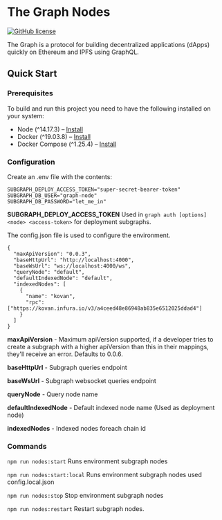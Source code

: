 # The Graph Nodes

[![GitHub license](https://img.shields.io/badge/license-MIT-blue.svg)](https://github.com/itsib/graph-node/blob/master/LICENSE.md)

The Graph is a protocol for building decentralized applications (dApps) quickly on Ethereum and IPFS using GraphQL.

## Quick Start

### Prerequisites

To build and run this project you need to have the following installed on your system:

- Node (^14.17.3) – [Install](https://nodejs.org/en/)
- Docker (^19.03.8) – [Install](https://docs.docker.com/engine/install/)
- Docker Compose (^1.25.4) – [Install](https://docs.docker.com/compose/install/)

### Configuration

Create an .env file with the contents:
```dotenv
SUBGRAPH_DEPLOY_ACCESS_TOKEN="super-secret-bearer-token"
SUBGRAPH_DB_USER="graph-node"
SUBGRAPH_DB_PASSWORD="let_me_in"
```
**SUBGRAPH_DEPLOY_ACCESS_TOKEN** Used in 
```graph auth [options] <node> <access-token>```
for deployment subgraphs.

The config.json file is used to configure the environment.
```json5
{
  "maxApiVersion": "0.0.3",
  "baseHttpUrl": "http://localhost:4000",
  "baseWsUrl": "ws://localhost:4000/ws",
  "queryNode": "default",
  "defaultIndexedNode": "default",
  "indexedNodes": [
    {
      "name": "kovan",
      "rpc": ["https://kovan.infura.io/v3/a4ceed48e86948ab835e6512025ddad4"]
    }
  ]
}
```

**maxApiVersion** - Maximum apiVersion supported, if a developer tries to create a subgraph with a higher apiVersion than this in their mappings, they'll receive an error. Defaults to 0.0.6.

**baseHttpUrl** - Subgraph queries endpoint

**baseWsUrl** - Subgraph websocket queries endpoint

**queryNode** - Query node name

**defaultIndexedNode** - Default indexed node name (Used as deployment node)

**indexedNodes** - Indexed nodes foreach chain id

### Commands
 
```npm run nodes:start``` Runs environment subgraph nodes

```npm run nodes:start:local``` Runs environment subgraph nodes used config.local.json

```npm run nodes:stop``` Stop environment subgraph nodes

```npm run nodes:restart``` Restart subgraph nodes.
